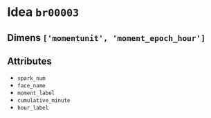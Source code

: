 # Idea `br00003`

## Dimens `['momentunit', 'moment_epoch_hour']`

## Attributes
- `spark_num`
- `face_name`
- `moment_label`
- `cumulative_minute`
- `hour_label`
